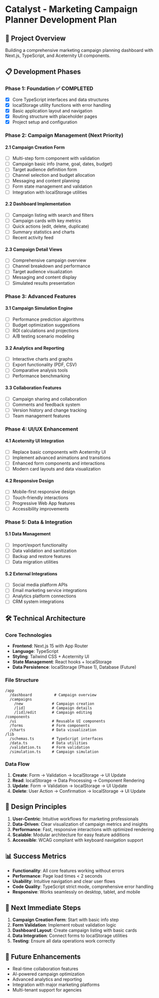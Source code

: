# Catalyst - Marketing Campaign Planner Development Plan

## 🎯 Project Overview
Building a comprehensive marketing campaign planning dashboard with Next.js, TypeScript, and Aceternity UI components.

## 📋 Development Phases

### Phase 1: Foundation ✅ COMPLETED
- [x] Core TypeScript interfaces and data structures
- [x] localStorage utility functions with error handling
- [x] Basic application layout and navigation
- [x] Routing structure with placeholder pages
- [x] Project setup and configuration

### Phase 2: Campaign Management (Next Priority)
#### 2.1 Campaign Creation Form
- [ ] Multi-step form component with validation
- [ ] Campaign basic info (name, goal, dates, budget)
- [ ] Target audience definition form
- [ ] Channel selection and budget allocation
- [ ] Messaging and content planning
- [ ] Form state management and validation
- [ ] Integration with localStorage utilities

#### 2.2 Dashboard Implementation
- [ ] Campaign listing with search and filters
- [ ] Campaign cards with key metrics
- [ ] Quick actions (edit, delete, duplicate)
- [ ] Summary statistics and charts
- [ ] Recent activity feed

#### 2.3 Campaign Detail Views
- [ ] Comprehensive campaign overview
- [ ] Channel breakdown and performance
- [ ] Target audience visualization
- [ ] Messaging and content display
- [ ] Simulated results presentation

### Phase 3: Advanced Features
#### 3.1 Campaign Simulation Engine
- [ ] Performance prediction algorithms
- [ ] Budget optimization suggestions
- [ ] ROI calculations and projections
- [ ] A/B testing scenario modeling

#### 3.2 Analytics and Reporting
- [ ] Interactive charts and graphs
- [ ] Export functionality (PDF, CSV)
- [ ] Comparative analysis tools
- [ ] Performance benchmarking

#### 3.3 Collaboration Features
- [ ] Campaign sharing and collaboration
- [ ] Comments and feedback system
- [ ] Version history and change tracking
- [ ] Team management features

### Phase 4: UI/UX Enhancement
#### 4.1 Aceternity UI Integration
- [ ] Replace basic components with Aceternity UI
- [ ] Implement advanced animations and transitions
- [ ] Enhanced form components and interactions
- [ ] Modern card layouts and data visualization

#### 4.2 Responsive Design
- [ ] Mobile-first responsive design
- [ ] Touch-friendly interactions
- [ ] Progressive Web App features
- [ ] Accessibility improvements

### Phase 5: Data & Integration
#### 5.1 Data Management
- [ ] Import/export functionality
- [ ] Data validation and sanitization
- [ ] Backup and restore features
- [ ] Data migration utilities

#### 5.2 External Integrations
- [ ] Social media platform APIs
- [ ] Email marketing service integrations
- [ ] Analytics platform connections
- [ ] CRM system integrations

## 🛠 Technical Architecture

### Core Technologies
- **Frontend**: Next.js 15 with App Router
- **Language**: TypeScript
- **Styling**: Tailwind CSS + Aceternity UI
- **State Management**: React hooks + localStorage
- **Data Persistence**: localStorage (Phase 1), Database (Future)

### File Structure
```
/app
  /dashboard          # Campaign overview
  /campaigns
    /new             # Campaign creation
    /[id]            # Campaign details
    /[id]/edit       # Campaign editing
/components
  /ui                # Reusable UI components
  /forms             # Form components
  /charts            # Data visualization
/lib
  /schemas.ts        # TypeScript interfaces
  /data.ts           # Data utilities
  /validation.ts     # Form validation
  /simulation.ts     # Campaign simulation
```

### Data Flow
1. **Create**: Form → Validation → localStorage → UI Update
2. **Read**: localStorage → Data Processing → Component Rendering
3. **Update**: Form → Validation → localStorage → UI Update
4. **Delete**: User Action → Confirmation → localStorage → UI Update

## 🎨 Design Principles
1. **User-Centric**: Intuitive workflows for marketing professionals
2. **Data-Driven**: Clear visualization of campaign metrics and insights
3. **Performance**: Fast, responsive interactions with optimized rendering
4. **Scalable**: Modular architecture for easy feature additions
5. **Accessible**: WCAG compliant with keyboard navigation support

## 📊 Success Metrics
- **Functionality**: All core features working without errors
- **Performance**: Page load times < 2 seconds
- **Usability**: Intuitive navigation and clear user flows
- **Code Quality**: TypeScript strict mode, comprehensive error handling
- **Responsive**: Works seamlessly on desktop, tablet, and mobile

## 🔄 Next Immediate Steps
1. **Campaign Creation Form**: Start with basic info step
2. **Form Validation**: Implement robust validation logic
3. **Dashboard Layout**: Create campaign listing with basic cards
4. **Data Integration**: Connect forms to localStorage utilities
5. **Testing**: Ensure all data operations work correctly

## 🚀 Future Enhancements
- Real-time collaboration features
- AI-powered campaign optimization
- Advanced analytics and reporting
- Integration with major marketing platforms
- Multi-tenant support for agencies

